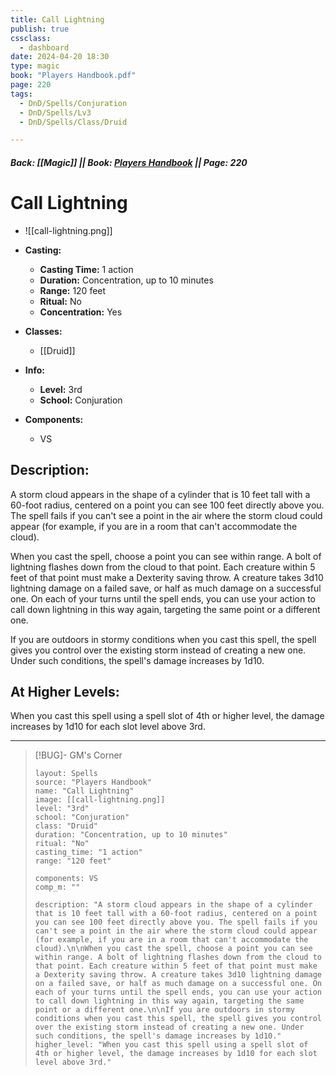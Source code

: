 ```yaml
---
title: Call Lightning
publish: true
cssclass:
  - dashboard
date: 2024-04-20 18:30
type: magic
book: "Players Handbook.pdf"
page: 220
tags:
  - DnD/Spells/Conjuration
  - DnD/Spells/Lv3
  - DnD/Spells/Class/Druid

---
```


##### Back: [[Magic]] || Book: [Players Handbook](https://drive.google.com/drive/folders/1O5bhpYizcIT5xxAoLOuzCRht_PVS7VSG?usp=sharing) || Page: 220

# Call Lightning
- ![[call-lightning.png]]
- **Casting:**
    - **Casting Time:** 1 action
    - **Duration:** Concentration, up to 10 minutes
    - **Range:** 120 feet
    - **Ritual:** No
    - **Concentration:** Yes
- **Classes:**
    - [[Druid]]

- **Info:**
    - **Level:** 3rd
    - **School:** Conjuration
- **Components:**
    - VS


## Description:
A storm cloud appears in the shape of a cylinder that is 10 feet tall with a 60-foot radius, centered on a point you can see 100 feet directly above you. The spell fails if you can't see a point in the air where the storm cloud could appear (for example, if you are in a room that can't accommodate the cloud).

When you cast the spell, choose a point you can see within range. A bolt of lightning flashes down from the cloud to that point. Each creature within 5 feet of that point must make a Dexterity saving throw. A creature takes 3d10 lightning damage on a failed save, or half as much damage on a successful one. On each of your turns until the spell ends, you can use your action to call down lightning in this way again, targeting the same point or a different one.

If you are outdoors in stormy conditions when you cast this spell, the spell gives you control over the existing storm instead of creating a new one. Under such conditions, the spell's damage increases by 1d10.

## At Higher Levels: 
When you cast this spell using a spell slot of 4th or higher level, the damage increases by 1d10 for each slot level above 3rd.

---

> [!BUG]- GM's Corner
>
> ```statblock
> layout: Spells
> source: "Players Handbook"
> name: "Call Lightning"
> image: [[call-lightning.png]]
> level: "3rd"
> school: "Conjuration"
> class: "Druid"
> duration: "Concentration, up to 10 minutes"
> ritual: "No"
> casting_time: "1 action"
> range: "120 feet"
>
> components: VS
> comp_m: ""
>
> description: "A storm cloud appears in the shape of a cylinder that is 10 feet tall with a 60-foot radius, centered on a point you can see 100 feet directly above you. The spell fails if you can't see a point in the air where the storm cloud could appear (for example, if you are in a room that can't accommodate the cloud).\n\nWhen you cast the spell, choose a point you can see within range. A bolt of lightning flashes down from the cloud to that point. Each creature within 5 feet of that point must make a Dexterity saving throw. A creature takes 3d10 lightning damage on a failed save, or half as much damage on a successful one. On each of your turns until the spell ends, you can use your action to call down lightning in this way again, targeting the same point or a different one.\n\nIf you are outdoors in stormy conditions when you cast this spell, the spell gives you control over the existing storm instead of creating a new one. Under such conditions, the spell's damage increases by 1d10."
> higher_level: "When you cast this spell using a spell slot of 4th or higher level, the damage increases by 1d10 for each slot level above 3rd."
> ```
